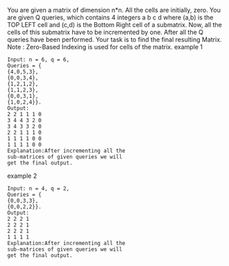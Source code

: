 You are given a matrix of dimension n*n. All the cells are initially, zero. You are given Q queries, which contains 4 integers a b c d where (a,b) is the TOP LEFT cell and (c,d) is the Bottom Right cell of a submatrix. Now, all the cells of this submatrix have to be incremented by one. After all the Q queries have been performed. Your task is to find the final resulting Matrix.
Note : Zero-Based Indexing is used for cells of the matrix. 
 example 1 
 ```
 Input: n = 6, q = 6,
Queries = {
{4,0,5,3},
{0,0,3,4},
{1,2,1,2},
{1,1,2,3},
{0,0,3,1},
{1,0,2,4}}.
Output: 
2 2 1 1 1 0
3 4 4 3 2 0 
3 4 3 3 2 0
2 2 1 1 1 0
1 1 1 1 0 0
1 1 1 1 0 0
Explanation:After incrementing all the
sub-matrices of given queries we will 
get the final output.

```
example 2
```
Input: n = 4, q = 2,
Queries = {
{0,0,3,3},
{0,0,2,2}}.
Output: 
2 2 2 1 
2 2 2 1  
2 2 2 1 
1 1 1 1 
Explanation:After incrementing all the
sub-matrices of given queries we will
get the final output.
```